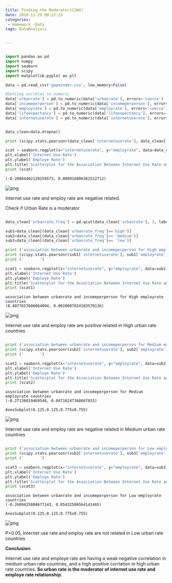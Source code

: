 ```yaml
---
title: Finding the Moderator(C2W4)
date: 2018-11-29 00:23:23
categories:
 - Homework -Data
tags: DataAnalysis


---
```


```python

import pandas as pd
import numpy
import seaborn
import scipy
import matplotlib.pyplot as plt

data = pd.read_csv('gapminder.csv', low_memory=False)

#Setting varibles to numeric
data['urbanrate'] = pd.to_numeric(data['urbanrate'], errors='coerce')
data['incomeperperson'] = pd.to_numeric(data['incomeperperson'], errors='coerce')
data['employrate'] = pd.to_numeric(data['employrate'], errors='coerce')
data['lifeexpectancy'] = pd.to_numeric(data['lifeexpectancy'], errors='coerce')
data['internetuserate'] = pd.to_numeric(data['internetuserate'], errors='coerce')


data_clean=data.dropna()

print (scipy.stats.pearsonr(data_clean['internetuserate'], data_clean['employrate']))

scat = seaborn.regplot(x="internetuserate", y="employrate", data=data_clean)
plt.xlabel('Internet Use Rate')
plt.ylabel('Employe Rate')
plt.title('Scatterplot for the Association Between Internet Use Rate and Employe Rate')
print (scat)
```

    (-0.20084402120259573, 0.009916806362522712)



![png](http://img.luhaoip.com/images/2018-12-02-035921.jpg)


Internet use rate and employ rate are negative related.


Check if Urban Rate is a moderator


```python

data_clean['urbanrate_freq'] = pd.qcut(data_clean['urbanrate'], 3, labels=["low", "medium", "high"])

sub1=data_clean[(data_clean['urbanrate_freq']=='high')]
sub2=data_clean[(data_clean['urbanrate_freq']== 'medium')]
sub3=data_clean[(data_clean['urbanrate_freq']== 'low')]

print ('association between urbanrate and incomeperperson for High employrate countries')
print (scipy.stats.pearsonr(sub1['internetuserate'], sub1['employrate']))
print ('       ')

scat1 = seaborn.regplot(x="internetuserate", y="employrate", data=sub1)
plt.xlabel('Internet Use Rate')
plt.ylabel('Employe Rate')
plt.title('Scatterplot for the Association Between Internet Use Rate and Employe Rate for High Urban Rate Countries')
print (scat1)
```





    association between urbanrate and incomeperperson for High employrate countries
    (0.4077657606064094, 0.0020007024183570136)



![png](http://img.luhaoip.com/images/2018-12-02-035919.jpg)


Internet use rate and employ rate are positive related in High urban rate countries


```python

print ('association between urbanrate and incomeperperson for Medium employrate countries')
print (scipy.stats.pearsonr(sub2['internetuserate'], sub2['employrate']))
print ('       ')

scat2 = seaborn.regplot(x="internetuserate", y="employrate", data=sub2)
plt.xlabel('Internet Use Rate')
plt.ylabel('Employe Rate')
plt.title('Scatterplot for the Association Between Internet Use Rate and Employe Rate for Medium Urban Rate Countries')
print (scat2)
```

    association between urbanrate and incomeperperson for Medium employrate countries
    (-0.27136019469548, 0.04716247368667033)
           
    AxesSubplot(0.125,0.125;0.775x0.755)



![png](http://img.luhaoip.com/images/2018-12-02-035922.jpg)


Internet use rate and employ rate are negative related in Medium urban rate countries


```python

print ('association between urbanrate and incomeperperson for Low employrate countries')
print (scipy.stats.pearsonr(sub3['internetuserate'], sub3['employrate']))
print ('       ')

scat3 = seaborn.regplot(x="internetuserate", y="employrate", data=sub3)
plt.xlabel('Internet Use Rate')
plt.ylabel('Employe Rate')
plt.title('Scatterplot for the Association Between Internet Use Rate and Employe Rate for Low Urban Rate Countries')
print (scat3)
```

    association between urbanrate and incomeperperson for Low employrate countries
    (-0.2609425804677143, 0.05432506564141465)
           
    AxesSubplot(0.125,0.125;0.775x0.755)



![png](http://img.luhaoip.com/images/2018-12-02-035920.jpg)


P>0.05, Internet use rate and employ rate are not related in Low urban rate countries

**Conclusion**:

Internet use rate and employe rate are having a weak negative correlation in medium urban rate countries, and a high positive corrlation in high urban rate countries. **So urban rate is the moderator of internet use rate and employe rate relationship.**

